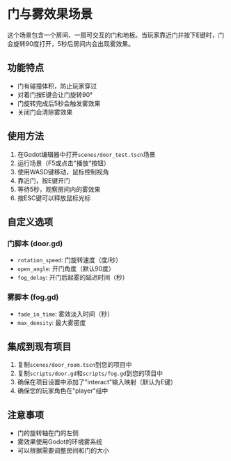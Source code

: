 # 门与雾效果场景

这个场景包含一个房间、一扇可交互的门和地板。当玩家靠近门并按下E键时，门会旋转90度打开，5秒后房间内会出现雾效果。

## 功能特点

- 门有碰撞体积，防止玩家穿过
- 对着门按E键会让门旋转90°
- 门旋转完成后5秒会触发雾效果
- 关闭门会清除雾效果

## 使用方法

1. 在Godot编辑器中打开`scenes/door_test.tscn`场景
2. 运行场景（F5或点击"播放"按钮）
3. 使用WASD键移动，鼠标控制视角
4. 靠近门，按E键开门
5. 等待5秒，观察房间内的雾效果
6. 按ESC键可以释放鼠标光标

## 自定义选项

### 门脚本 (door.gd)

- `rotation_speed`: 门旋转速度（度/秒）
- `open_angle`: 开门角度（默认90度）
- `fog_delay`: 开门后起雾的延迟时间（秒）

### 雾脚本 (fog.gd)

- `fade_in_time`: 雾效淡入时间（秒）
- `max_density`: 最大雾密度

## 集成到现有项目

1. 复制`scenes/door_room.tscn`到您的项目中
2. 复制`scripts/door.gd`和`scripts/fog.gd`到您的项目中
3. 确保在项目设置中添加了"interact"输入映射（默认为E键）
4. 确保您的玩家角色在"player"组中

## 注意事项

- 门的旋转轴在门的左侧
- 雾效果使用Godot的环境雾系统
- 可以根据需要调整房间和门的大小
